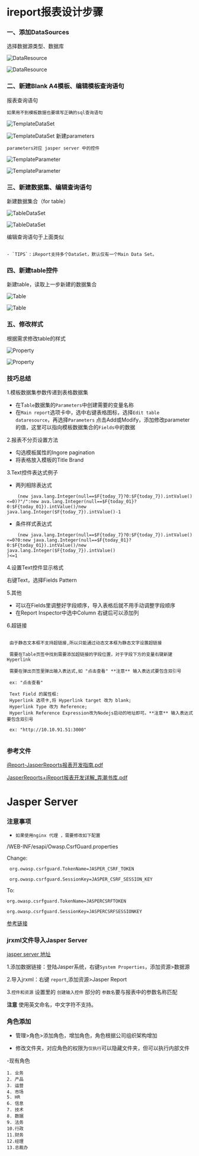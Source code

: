 # ireport报表设计步骤

### 一、添加DataSources

选择数据源类型、数据库

![DataResource](../../imgs/DataResource.png)

![DataResource](imgs/DataResource.png)

### 二、新建Blank A4模板、编辑模板查询语句

报表查询语句

` 如果用不到模板数据也要填写正确的sql查询语句 `

![TemplateDataSet](../../imgs/TemplateDataSet.png)

![TemplateDataSet](imgs/TemplateDataSet.png)
新建parameters

` parameters对应 jasper server 中的控件 `

![TemplateParameter](../../imgs/TemplateParameter.png)

![TemplateParameter](imgs/TemplateParameter.png)

### 三、新建数据集、编辑查询语句
新建数据集合（for table）

![TableDataSet](../../imgs/TableDataSet.png)

![TableDataSet](imgs/TableDataSet.png)

编辑查询语句于上面类似


```

- `TIPS`：iReport支持多个DataSet，默认仅有一个Main Data Set。

```

### 四、新建table控件
新建table，读取上一步新建的数据集合

![Table](../../imgs/Table.png)

![Table](imgs/Table.png)

### 五、修改样式

根据需求修改table的样式

![Property](../../imgs/Property.png)

![Property](imgs/Property.png)

### 技巧总结

1.模板数据集参数传递到表格数据集

* 在T`able`数据集的`Parameters`中创建需要的变量名称
* 在`Main report`选项卡中，选中右键表格图标，选择`Edit table dataresource`，再选择`Parameters` 点击Add或Modify，添加修改parameter的值，这里可以指向模板数据集合的`Fields`中的数据

2.报表不分页设置方法

* 勾选模板属性的Ingore pagination
* 将表格放入模板的Title Brand 

3.Text控件表达式例子

* 两列相除表达式
	
```
	(new java.lang.Integer(null==$F{today_7}?0:$F{today_7}).intValue()<=0)?"/":new ava.lang.Integer(null==$F{today_01}?0:$F{today_01}).intValue()/new java.lang.Integer($F{today_7}).intValue()-1
```
* 条件样式表达式
	
```
	(new java.lang.Integer(null==$F{today_7}?0:$F{today_7}).intValue()<=0?0:new java.lang.Integer(null==$F{today_01}?0:$F{today_01}).intValue()/new java.lang.Integer($F{today_7}).intValue()
)<=1
```


4.设置Text控件显示格式

右键Text，选择Fields Pattern 

5.其他
* 可以在Fields里调整好字段顺序，导入表格后就不用手动调整字段顺序
* 在Report Inspector中选中Column 右键后可以添加列

6.超链接


```

 由于静态文本框不支持超链接,所以只能通过动态文本框为静态文字设置超链接
 
 需要在Table页签中找到需要添加超链接的字段位置，对于字段下方的变量右键新建Hyperlink
 
 需要在弹出页签里弹出输入表达式,如 "点击查看" **注意** 输入表达式要包含双引号
 
 ex: "点击查看"
 
 Text Field 的属性框:
 Hyperlink 选项卡,将 Hyperlink target 改为 blank;
 Hyperlink Type 改为 Reference;
 Hyperlink Reference Expression改为Nodejs启动的地址即可。**注意** 输入表达式要包含双引号

 ex: "http://10.10.91.51:3000"
 
```  


### 参考文件

 
[iReport-JasperReports报表开发指南.pdf](http://pan.baidu.com/wap/shareview?&shareid=21324246&uk=723760101&dir=%2F%E6%96%B0%E5%BB%BA%E6%96%87%E4%BB%B6%E5%A4%B9%2F32%E5%B8%B8%E7%94%A8%E6%A0%B8%E5%BF%83%E7%BB%84%E4%BB%B6%2F2%E5%B8%B8%E7%94%A8%E6%A0%B8%E5%BF%83%E7%BB%84%E4%BB%B6%E7%94%B5%E5%AD%90%E4%B9%A6&page=1&num=20&fsid=1569208626&third=0)

[JasperReports+iReport报表开发详解_弄潮书库.pdf](http://pan.baidu.com/s/1gdvnWWF)

# Jasper Server

### 注意事项


- `如果使用nginx 代理 ，需要修改如下配置`

/WEB-INF/esapi/Owasp.CsrfGuard.properties

Change:

	 org.owasp.csrfguard.TokenName=JASPER_CSRF_TOKEN
	 
	 org.owasp.csrfguard.SessionKey=JASPER_CSRF_SESSION_KEY

To:

	org.owasp.csrfguard.TokenName=JASPERCSRFTOKEN

    org.owasp.csrfguard.SessionKey=JASPERCSRFSESSIONKEY

[参考链接](http://stackoverflow.com/questions/17920949/running-jasperserver-behind-nginx-potential-csrf-attack)

### jrxml文件导入Jasper Server

[jasper server 地址](http://dw.corp.angejia.com/jasperserver/login.html)

1.添加数据链接：登陆Jasper系统，右键`System Properties`，添加资源>数据源

2.导入jrxml：右键	`report`,添加资源>Jasper Report

3.`控件和资源` 设置里的 `创建输入控件` 部分的 `参数名`要与报表中的参数名称匹配

**注意** 使用英文命名，中文字符不支持。




### 角色添加

- 管理>角色>添加角色，增加角色，角色根据公司组织架构增加

- 修改文件夹，对应角色的权限为`仅执行`可以隐藏文件夹，但可以执行内部文件

-现有角色

    1. 业务
    2. 产品
    3. 运营
    4. 市场
    5. HR  
    6. 信息
    7. 技术
    8. 数据
    9. 法务
    10.行政
    11.财务
    12.经理
    13.总裁办